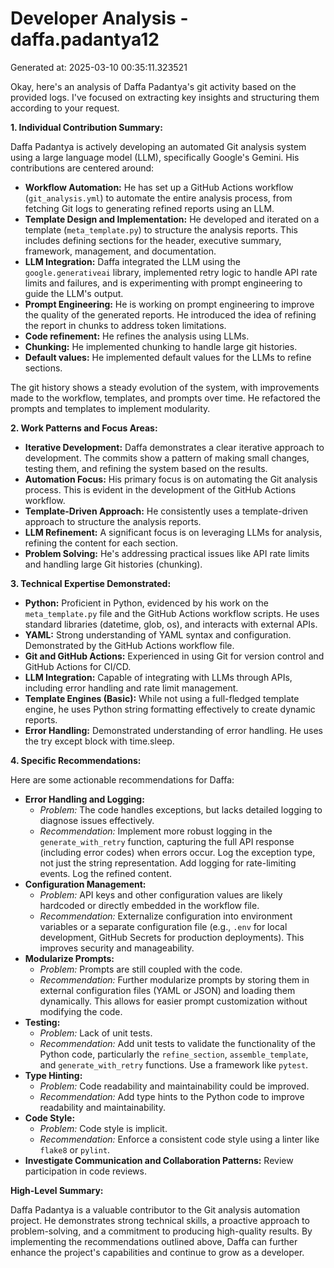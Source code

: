 # Developer Analysis - daffa.padantya12
Generated at: 2025-03-10 00:35:11.323521

Okay, here's an analysis of Daffa Padantya's git activity based on the provided logs. I've focused on extracting key insights and structuring them according to your request.

**1. Individual Contribution Summary:**

Daffa Padantya is actively developing an automated Git analysis system using a large language model (LLM), specifically Google's Gemini. His contributions are centered around:

*   **Workflow Automation:** He has set up a GitHub Actions workflow (`git_analysis.yml`) to automate the entire analysis process, from fetching Git logs to generating refined reports using an LLM.
*   **Template Design and Implementation:** He developed and iterated on a template (`meta_template.py`) to structure the analysis reports. This includes defining sections for the header, executive summary, framework, management, and documentation.
*   **LLM Integration:** Daffa integrated the LLM using the `google.generativeai` library, implemented retry logic to handle API rate limits and failures, and is experimenting with prompt engineering to guide the LLM's output.
*   **Prompt Engineering:** He is working on prompt engineering to improve the quality of the generated reports. He introduced the idea of refining the report in chunks to address token limitations.
*   **Code refinement:** He refines the analysis using LLMs.
*   **Chunking:** He implemented chunking to handle large git histories.
*   **Default values:** He implemented default values for the LLMs to refine sections.

The git history shows a steady evolution of the system, with improvements made to the workflow, templates, and prompts over time. He refactored the prompts and templates to implement modularity.

**2. Work Patterns and Focus Areas:**

*   **Iterative Development:** Daffa demonstrates a clear iterative approach to development.  The commits show a pattern of making small changes, testing them, and refining the system based on the results.
*   **Automation Focus:**  His primary focus is on automating the Git analysis process. This is evident in the development of the GitHub Actions workflow.
*   **Template-Driven Approach:** He consistently uses a template-driven approach to structure the analysis reports.
*   **LLM Refinement:** A significant focus is on leveraging LLMs for analysis, refining the content for each section.
*   **Problem Solving:** He's addressing practical issues like API rate limits and handling large Git histories (chunking).

**3. Technical Expertise Demonstrated:**

*   **Python:**  Proficient in Python, evidenced by his work on the `meta_template.py` file and the GitHub Actions workflow scripts. He uses standard libraries (datetime, glob, os), and interacts with external APIs.
*   **YAML:** Strong understanding of YAML syntax and configuration. Demonstrated by the GitHub Actions workflow file.
*   **Git and GitHub Actions:**  Experienced in using Git for version control and GitHub Actions for CI/CD.
*   **LLM Integration:**  Capable of integrating with LLMs through APIs, including error handling and rate limit management.
*   **Template Engines (Basic):** While not using a full-fledged template engine, he uses Python string formatting effectively to create dynamic reports.
*   **Error Handling:** Demonstrated understanding of error handling. He uses the try except block with time.sleep.

**4. Specific Recommendations:**

Here are some actionable recommendations for Daffa:

*   **Error Handling and Logging:**
    *   *Problem:* The code handles exceptions, but lacks detailed logging to diagnose issues effectively.
    *   *Recommendation:* Implement more robust logging in the `generate_with_retry` function, capturing the full API response (including error codes) when errors occur. Log the exception type, not just the string representation.  Add logging for rate-limiting events. Log the refined content.
*   **Configuration Management:**
    *   *Problem:* API keys and other configuration values are likely hardcoded or directly embedded in the workflow file.
    *   *Recommendation:* Externalize configuration into environment variables or a separate configuration file (e.g., `.env` for local development, GitHub Secrets for production deployments). This improves security and manageability.
*   **Modularize Prompts:**
    *   *Problem:* Prompts are still coupled with the code.
    *   *Recommendation:* Further modularize prompts by storing them in external configuration files (YAML or JSON) and loading them dynamically. This allows for easier prompt customization without modifying the code.
*   **Testing:**
    *   *Problem:* Lack of unit tests.
    *   *Recommendation:* Add unit tests to validate the functionality of the Python code, particularly the `refine_section`, `assemble_template`, and `generate_with_retry` functions.  Use a framework like `pytest`.
*   **Type Hinting:**
    *   *Problem:* Code readability and maintainability could be improved.
    *   *Recommendation:* Add type hints to the Python code to improve readability and maintainability.
*   **Code Style:**
    *   *Problem:* Code style is implicit.
    *   *Recommendation:* Enforce a consistent code style using a linter like `flake8` or `pylint`.
*   **Investigate Communication and Collaboration Patterns:** Review participation in code reviews.

**High-Level Summary:**

Daffa Padantya is a valuable contributor to the Git analysis automation project. He demonstrates strong technical skills, a proactive approach to problem-solving, and a commitment to producing high-quality results. By implementing the recommendations outlined above, Daffa can further enhance the project's capabilities and continue to grow as a developer.
